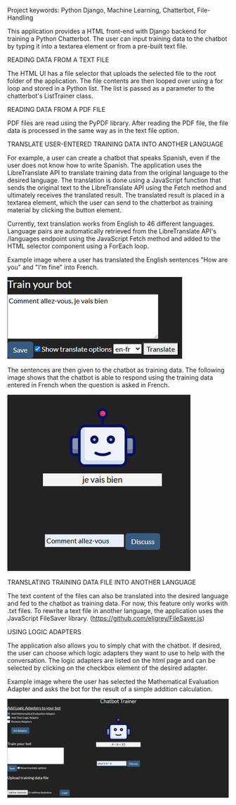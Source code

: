 Project keywords: Python Django, Machine Learning, Chatterbot, File-Handling

This application provides a HTML front-end with Django backend for training a Python Chatterbot. The user can input training data to the chatbot by typing it into a textarea element or from a pre-built text file.

READING DATA FROM A TEXT FILE

The HTML UI has a file selector that uploads the selected file to the root folder of the application. The file contents are then looped over using a for loop and stored in a Python list. The list is passed as a parameter to the chatterbot's ListTrainer class.

READING DATA FROM A PDF FILE

PDF files are read using the PyPDF library. After reading the PDF file, the file data is processed in the same way as in the text file option.

TRANSLATE USER-ENTERED TRAINING DATA INTO ANOTHER LANGUAGE

For example, a user can create a chatbot that speaks Spanish, even if the user does not know how to write Spanish. The application uses the LibreTranslate API to translate training data from the original language to the desired language. The translation is done using a JavaScript function that sends the original text to the LibreTranslate API using the Fetch method and ultimately receives the translated result. The translated result is placed in a textarea element, which the user can send to the chatterbot as training material by clicking the button element.

Currently, text translation works from English to 46 different languages. Language pairs are automatically retrieved from the LibreTranslate API's /languages ​​endpoint using the JavaScript Fetch method and added to the HTML selector component using a ForEach loop.

Example image where a user has translated the English sentences "How are you" and "I'm fine" into French.

![alt text](chatbot/static/icons/en-fr.png)

The sentences are then given to the chatbot as training data. The following image shows that the chatbot is able to respond using the training data entered in French when the question is asked in French.

![alt text](chatbot/static/icons/french_conversation.png)

TRANSLATING TRAINING DATA FILE INTO ANOTHER LANGUAGE

The text content of the files can also be translated into the desired language and fed to the chatbot as training data. For now, this feature only works with .txt files. To rewrite a text file in another language, the application uses the JavaScript FileSaver library. (https://github.com/eligrey/FileSaver.js)


USING LOGIC ADAPTERS

The application also allows you to simply chat with the chatbot. If desired, the user can choose which logic adapters they want to use to help with the conversation. The logic adapters are listed on the html page and can be selected by clicking on the checkbox element of the desired adapter.

Example image where the user has selected the Mathematical Evaluation Adapter and asks the bot for the result of a simple addition calculation.

![alt text](chatbot/static/icons/cbfront.png)